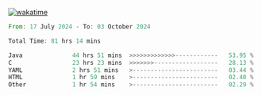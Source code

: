 [![wakatime](https://wakatime.com/badge/user/5970ac98-85fb-4bfd-a7d8-142e7d5bd274.svg)](https://wakatime.com/@5970ac98-85fb-4bfd-a7d8-142e7d5bd274)

<!--START_SECTION:waka-->

```rust
From: 17 July 2024 - To: 03 October 2024

Total Time: 81 hrs 14 mins

Java              44 hrs 51 mins  >>>>>>>>>>>>>------------   53.95 %
C                 23 hrs 23 mins  >>>>>>>------------------   28.13 %
YAML              2 hrs 51 mins   >------------------------   03.44 %
HTML              1 hr 59 mins    >------------------------   02.40 %
Other             1 hr 54 mins    >------------------------   02.29 %
```

<!--END_SECTION:waka-->
